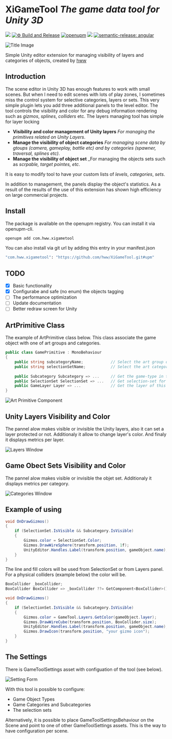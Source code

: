 # XiGameTool _The game data tool for Unity 3D_

![](https://img.shields.io/badge/unity-2018.3%20or%20later-green.svg)
[![⚙ Build and Release](https://github.com/hww/XiGameTool/actions/workflows/ci.yml/badge.svg)](https://github.com/hww/XiGameTool/actions/workflows/ci.yml)
[![openupm](https://img.shields.io/npm/v/com.hww.xigametool?label=openupm&registry_uri=https://package.openupm.com)](https://openupm.com/packages/com.hww.xigametool/)
[![](https://img.shields.io/github/license/hww/XiGameTool.svg)](https://github.com/hww/XiGameTool/blob/master/LICENSE)
[![semantic-release: angular](https://img.shields.io/badge/semantic--release-angular-e10079?logo=semantic-release)](https://github.com/semantic-release/semantic-release)

![Title Image](Documentation/title_image.png)

Simple Unity editor extension for managing visibility of layers and categories of objects, created by [hww](https://github.com/hww)

## Introduction

The scene editor in Unity 3D has enough features to work with small scenes. But when I need to edit scenes with lots of play zones, I sometimes miss the control system for selective categories, layers or sets. This very simple plugin lets you add three additional panels to the level editor. The tool controls the visibility and color for any debug information rendering such as _gizmos_, _splines_, _colliders_ etc.  The layers managing tool has simple for layer locking

- **Visibility and color management of Unity layers** _For managing the primitives related on Unity Layers_.
- **Manage the visibility of object categories** _For managing scene data by gtoups (_camera_, _gameplay_, _battle_ etc) and by categories (_spawner_, _traversal_, _splines_ etc)_.
- **Manage the visibility of object set** _For managing the objects sets such as _scrpable, _target pointes_, etc_.

It is easy to modify tool to have your custom lists of _levels_, _categories_, _sets_.

In addition to management, the panels display the object's statistics. As a result of the results of the use of this extension has shown high efficiency on large commercial projects.

## Install

The package is available on the openupm registry. You can install it via openupm-cli.

```bash
openupm add com.hww.xigametool
```
You can also install via git url by adding this entry in your manifest.json

```bash
"com.hww.xigametool": "https://github.com/hww/XiGameTool.git#upm"
```
## TODO

- [x] Basic functionality
- [x] Configurabe and safe (no enum) the objects tagging
- [ ] The performance optimization
- [ ] Update documentation
- [ ] Better redraw screen for Unity

## ArtPrimitive Class

The example of ArtPrimitive class below. This class associate the game object with one of art groups and categories.

```C#
public class GamePrimitive : MonoBehaviour
{
    public string subcategoryName;            // Select the art group of this object
    public string selectionSetName;           // Select the art category of this object
    
    public Subcategory Subcategory => ...     // Get the game-type in this category
    public SelectionSet SelectionSet => ...   // Get selection-set for this primitive
    public GameLayer Layer => ...             // Get the layer of this primitive
}
``` 
 
![Art Primitive Component](/Documentation/art-primitive.png)

## Unity Layers Visibility and Color

The pannel alow makes visible or invisible the Unity layers, also it can set a layer protected or not. Additionaly it allow to change layer's color. And finaly it displays metrics per layer.

![Layers Window](/Documentation/layers_window_colors.png)

## Game Obect Sets Visibility and Color

The pannel alow makes visible or invisible the objet set. Additionaly it displays metrics per category.

![Categories Window](/Documentation/object_sets.png)

## Example of using

```C#
void OnDrawGizmos()
{
    if (SelectionSet.IsVisible && Subcategory.IsVisible)
    {
        Gizmos.color = SelectionSet.Color;
        Gizmos.DrawWireSphere(transform.position, 1f);
        UnityEditor.Handles.Label(transform.position, gameObject.name);
    }
}
```

The line and fill colors will be used from SelectionSet or from Layers panel. For a physical colliders (example below) the color will be.

```C#
BoxCollider _boxCollider;
BoxCollider BoxCollider => _boxCollider ??= GetComponent<BoxCollider>();

void OnDrawGizmos()
{
    if (SelectionSet.IsVisible && Subcategory.IsVisible)
    {
        Gizmos.color = GameTool.Layers.GetColor(gameObject.layer);
        Gizmos.DrawWireCube(transform.position, BoxCollider.size);
        UnityEditor.Handles.Label(transform.position, gameObject.name);
        Gizmos.DrawIcon(transform.position, "your gizmo icon");
    }
}
```

## The Settings

There is GameToolSettings asset with configuation of the tool (see below).

![Setting Form](/Documentation/tool_settings.png)

With this tool is possible to configure:

- Game Object Types 
- Game Categories and Subcategories
- The selection sets

Alternatively, it is possible to place GameToolSettingsBehaviour on the Scene and point to one of other GameToolSettings assets. This is the way to have configuration per scene.
